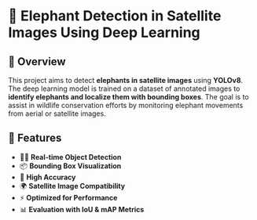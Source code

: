 # 🦣 Elephant Detection in Satellite Images Using Deep Learning

## 📌 Overview
This project aims to detect **elephants in satellite images** using **YOLOv8**. The deep learning model is trained on a dataset of annotated images to **identify elephants and localize them with bounding boxes**. The goal is to assist in wildlife conservation efforts by monitoring elephant movements from aerial or satellite images.

## 🚀 Features
- 🕵️‍♂️ **Real-time Object Detection**
- 📦 **Bounding Box Visualization**
- 🎯 **High Accuracy**
- 🌍 **Satellite Image Compatibility**
- ⚡ **Optimized for Performance**
- 📊 **Evaluation with IoU & mAP Metrics**

